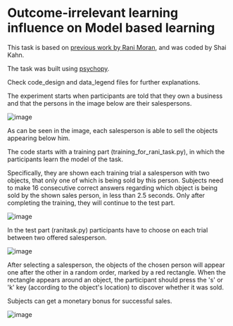 # Outcome-irrelevant learning influence on Model based learning
This task is based on <a href="https://www.nature.com/articles/s41467-019-08662-8">previous work by Rani Moran</a>, and was coded by Shai Kahn.

The task was built using <a href="https://www.psychopy.org/">psychopy</a>.

Check code_design and data_legend files for further explanations.

The experiment starts when participants are told that they own a business and that the persons in the image below are their salespersons. 

![image](https://user-images.githubusercontent.com/51457131/151413177-18bb9da4-a6cb-44c3-b244-d9eff4a72475.png)

As can be seen in the image, each salesperson is able to sell the objects appearing below him. 

The code starts with a training part (training_for_rani_task.py), in which the participants learn the model of the task. 

Specifically, they are shown each training trial a salesperson with two objects, that only one of which is being sold by this person.
Subjects need to make 16 consecutive correct answers regarding which object is being sold by the shown sales person, in less than 2.5 seconds.
Only after completing the training, they will continue to the test part.

![image](https://user-images.githubusercontent.com/51457131/151419034-20ab0bb5-af82-400c-832f-d1a21e907e30.png)

In the test part (ranitask.py) participants have to choose on each trial between two offered salesperson. 

![image](https://user-images.githubusercontent.com/51457131/151417832-bc69efa9-89b9-4632-a498-d1de0851ba91.png)

After selecting a salesperson, the objects of the chosen person will appear one after the other in a random order, marked by a red rectangle.
When the rectangle appears around an object, the participant should press the 's' or 'k' key (according to the object's location) to discover whether it was sold. 

Subjects can get a monetary bonus for successful sales.

![image](https://user-images.githubusercontent.com/51457131/151418001-b1a4232c-344d-43dd-9240-da6f7ab6c482.png)
